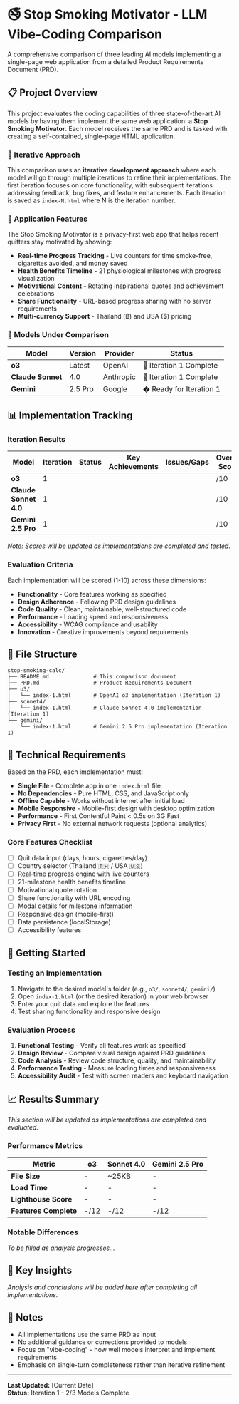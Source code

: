 # 🚭 Stop Smoking Motivator - LLM Vibe-Coding Comparison

A comprehensive comparison of three leading AI models implementing a single-page web application from a detailed Product Requirements Document (PRD).

## 📋 Project Overview

This project evaluates the coding capabilities of three state-of-the-art AI models by having them implement the same web application: a **Stop Smoking Motivator**. Each model receives the same PRD and is tasked with creating a self-contained, single-page HTML application.

### 🔄 Iterative Approach

This comparison uses an **iterative development approach** where each model will go through multiple iterations to refine their implementations. The first iteration focuses on core functionality, with subsequent iterations addressing feedback, bug fixes, and feature enhancements. Each iteration is saved as `index-N.html` where N is the iteration number.

### 🎯 Application Features

The Stop Smoking Motivator is a privacy-first web app that helps recent quitters stay motivated by showing:

- **Real-time Progress Tracking** - Live counters for time smoke-free, cigarettes avoided, and money saved
- **Health Benefits Timeline** - 21 physiological milestones with progress visualization
- **Motivational Content** - Rotating inspirational quotes and achievement celebrations
- **Share Functionality** - URL-based progress sharing with no server requirements
- **Multi-currency Support** - Thailand (฿) and USA ($) pricing

### 🤖 Models Under Comparison

| Model | Version | Provider | Status |
|-------|---------|----------|---------|
| **o3** | Latest | OpenAI | 🔄 Iteration 1 Complete |
| **Claude Sonnet** | 4.0 | Anthropic | 🔄 Iteration 1 Complete |
| **Gemini** | 2.5 Pro | Google | � Ready for Iteration 1 |

## 📊 Implementation Tracking

### Iteration Results

| Model | Iteration | Status | Key Achievements | Issues/Gaps | Overall Score |
|-------|-----------|--------|------------------|-------------|---------------|
| **o3** | 1 | | | | /10 |
| **Claude Sonnet 4.0** | 1 | | | | /10 |
| **Gemini 2.5 Pro** | 1 | | | | /10 |

*Note: Scores will be updated as implementations are completed and tested.*

### Evaluation Criteria

Each implementation will be scored (1-10) across these dimensions:

- **Functionality** - Core features working as specified
- **Design Adherence** - Following PRD design guidelines
- **Code Quality** - Clean, maintainable, well-structured code
- **Performance** - Loading speed and responsiveness
- **Accessibility** - WCAG compliance and usability
- **Innovation** - Creative improvements beyond requirements

## 📁 File Structure

```
stop-smoking-calc/
├── README.md              # This comparison document
├── PRD.md                 # Product Requirements Document
├── o3/
│   └── index-1.html       # OpenAI o3 implementation (Iteration 1)
├── sonnet4/
│   └── index-1.html       # Claude Sonnet 4.0 implementation (Iteration 1)
└── gemini/
    └── index-1.html       # Gemini 2.5 Pro implementation (Iteration 1)
```

## 🎨 Technical Requirements

Based on the PRD, each implementation must:

- **Single File** - Complete app in one `index.html` file
- **No Dependencies** - Pure HTML, CSS, and JavaScript only
- **Offline Capable** - Works without internet after initial load
- **Mobile Responsive** - Mobile-first design with desktop optimization
- **Performance** - First Contentful Paint < 0.5s on 3G Fast
- **Privacy First** - No external network requests (optional analytics)

### Core Features Checklist

- [ ] Quit data input (days, hours, cigarettes/day)
- [ ] Country selector (Thailand 🇹🇭 / USA 🇺🇸)
- [ ] Real-time progress engine with live counters
- [ ] 21-milestone health benefits timeline
- [ ] Motivational quote rotation
- [ ] Share functionality with URL encoding
- [ ] Modal details for milestone information
- [ ] Responsive design (mobile-first)
- [ ] Data persistence (localStorage)
- [ ] Accessibility features

## 🚀 Getting Started

### Testing an Implementation

1. Navigate to the desired model's folder (e.g., `o3/`, `sonnet4/`, `gemini/`)
2. Open `index-1.html` (or the desired iteration) in your web browser
3. Enter your quit data and explore the features
4. Test sharing functionality and responsive design

### Evaluation Process

1. **Functional Testing** - Verify all features work as specified
2. **Design Review** - Compare visual design against PRD guidelines
3. **Code Analysis** - Review code structure, quality, and maintainability
4. **Performance Testing** - Measure loading times and responsiveness
5. **Accessibility Audit** - Test with screen readers and keyboard navigation

## 📈 Results Summary

*This section will be updated as implementations are completed and evaluated.*

### Performance Metrics

| Metric | o3 | Sonnet 4.0 | Gemini 2.5 Pro |
|--------|----|-----------|----|
| **File Size** | - | ~25KB | - |
| **Load Time** | - | - | - |
| **Lighthouse Score** | - | - | - |
| **Features Complete** | -/12 | -/12 | -/12 |

### Notable Differences

*To be filled as analysis progresses...*

## 🎯 Key Insights

*Analysis and conclusions will be added here after completing all implementations.*

## 📝 Notes

- All implementations use the same PRD as input
- No additional guidance or corrections provided to models
- Focus on "vibe-coding" - how well models interpret and implement requirements
- Emphasis on single-turn completeness rather than iterative refinement

---

**Last Updated:** [Current Date]  
**Status:** Iteration 1 - 2/3 Models Complete